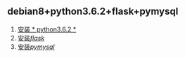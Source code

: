 ## debian8+python3.6.2+flask+pymysql

1. [安装 * python3.6.2 *](install-python3.6.2.md)
2. [安装*flask*](install-flask.mdd)
3. [安装*pymysql*](install-pymysql.md)
